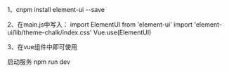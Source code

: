 1、cnpm install element-ui --save

2、在main.js中写入：
import ElementUI from 'element-ui'
import 'element-ui/lib/theme-chalk/index.css'
Vue.use(ElementUI)

3、在vue组件中即可使用

启动服务
npm run dev


